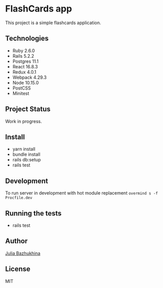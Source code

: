 # FlashCards app

This project is a simple flashcards application.

## Technologies
* Ruby 2.6.0
* Rails 5.2.2
* Postgres 11.1
* React 16.8.3
* Redux 4.0.1
* Webpack 4.29.3
* Node 10.15.0
* PostCSS
* Minitest

## Project Status
Work in progress.

## Install
* yarn install
* bundle install
* rails db:setup
* rails test

## Development
To run server in development with hot module replacement `overmind s -f Procfile.dev`

## Running the tests
* rails test

## Author
[Julia Bazhukhina](https://github.com/JulaB)

## License
MIT
